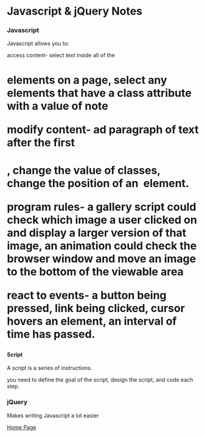# Javascript & jQuery Notes

### Javascript

Javascript allows you to: 

access content- select text inside all of the <h1> elements on a page, select any elements that have a class attribute with a value of note

modify content- ad paragraph of text after the first <h1>, change the value of classes, change the position of an <img> element.

program rules- a gallery script could check which image a user clicked on and display a larger version of that image, an animation could check the browser window and move an image to the bottom of the viewable area

react to events- a button being pressed, link being clicked, cursor hovers an element, an interval of time has passed.

#### Script

A script is a series of instructions.

you need to define the goal of the script, design the script, and code each step.

### jQuery

Makes writing Javascript a lot easier

[Home Page](https://leethomas13.github.io/learning-journal/)
